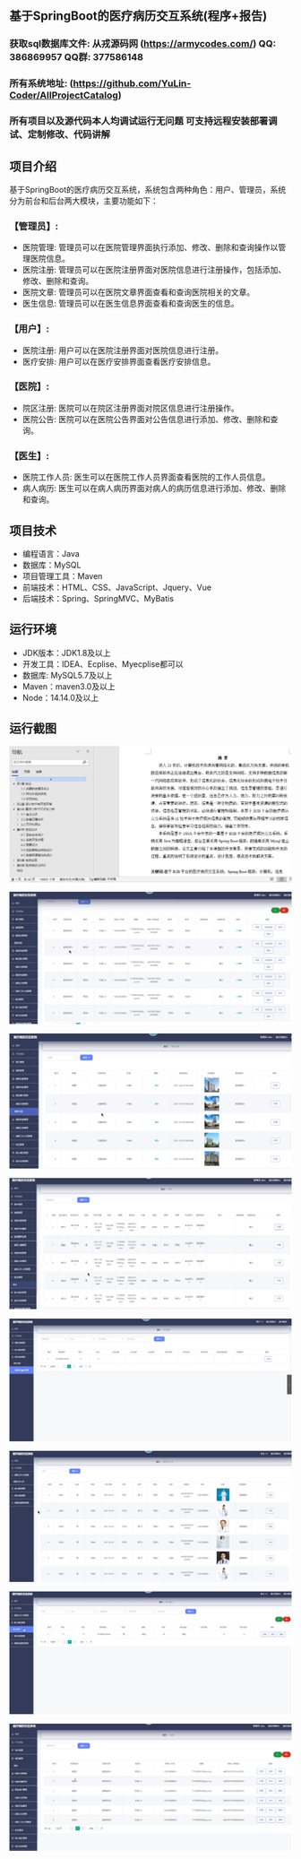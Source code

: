 ## 基于SpringBoot的医疗病历交互系统(程序+报告)

###  获取sql数据库文件: 从戎源码网 (https://armycodes.com/) QQ: 386869957 QQ群: 377586148
###  所有系统地址: (https://github.com/YuLin-Coder/AllProjectCatalog) 
###  所有项目以及源代码本人均调试运行无问题 可支持远程安装部署调试、定制修改、代码讲解

## 项目介绍
基于SpringBoot的医疗病历交互系统，系统包含两种角色：用户、管理员，系统分为前台和后台两大模块，主要功能如下：

### 【管理员】:
- 医院管理: 管理员可以在医院管理界面执行添加、修改、删除和查询操作以管理医院信息。
- 医院注册: 管理员可以在医院注册界面对医院信息进行注册操作，包括添加、修改、删除和查询。
- 医院文章: 管理员可以在医院文章界面查看和查询医院相关的文章。
- 医生信息: 管理员可以在医生信息界面查看和查询医生的信息。

### 【用户】:
- 医院注册: 用户可以在医院注册界面对医院信息进行注册。
- 医疗安排: 用户可以在医疗安排界面查看医疗安排信息。

### 【医院】:
- 院区注册: 医院可以在院区注册界面对院区信息进行注册操作。
- 医院公告: 医院可以在医院公告界面对公告信息进行添加、修改、删除和查询。

### 【医生】:
- 医院工作人员: 医生可以在医院工作人员界面查看医院的工作人员信息。
- 病人病历: 医生可以在病人病历界面对病人的病历信息进行添加、修改、删除和查询。

## 项目技术
- 编程语言：Java
- 数据库：MySQL
- 项目管理工具：Maven
- 前端技术：HTML、CSS、JavaScript、Jquery、Vue
- 后端技术：Spring、SpringMVC、MyBatis

## 运行环境
- JDK版本：JDK1.8及以上
- 开发工具：IDEA、Ecplise、Myecplise都可以
- 数据库: MySQL5.7及以上
- Maven：maven3.0及以上
- Node：14.14.0及以上

## 运行截图
![](screenshot/1.png)

![](screenshot/2.png)

![](screenshot/3.png)

![](screenshot/4.png)

![](screenshot/5.png)

![](screenshot/6.png)

![](screenshot/7.png)

![](screenshot/8.png)